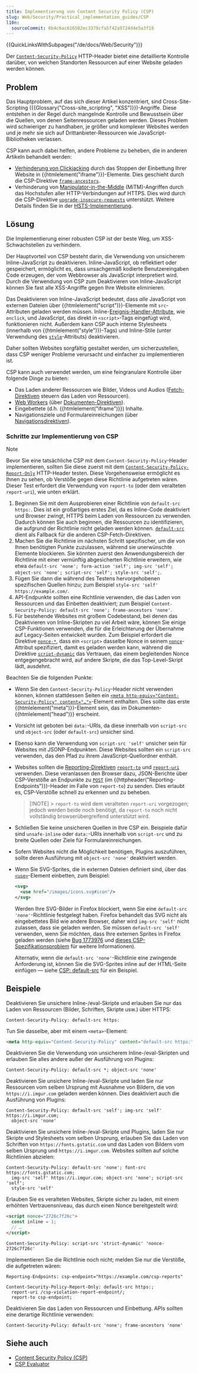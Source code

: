 ```yaml
---
title: Implementierung von Content Security Policy (CSP)
slug: Web/Security/Practical_implementation_guides/CSP
l10n:
  sourceCommit: 6b4c6ac616502ec3378cfa5f42a9724d4e5a3f18
---
```


{{QuickLinksWithSubpages("/de/docs/Web/Security")}}

Der [`Content-Security-Policy`](/de/docs/Web/HTTP/Headers/Content-Security-Policy) HTTP-Header bietet eine detaillierte Kontrolle darüber, von welchen Standorten Ressourcen auf einer Website geladen werden können.

## Problem

Das Hauptproblem, auf das sich dieser Artikel konzentriert, sind Cross-Site-Scripting ({{Glossary("Cross-site_scripting", "XSS")}})-Angriffe. Diese entstehen in der Regel durch mangelnde Kontrolle und Bewusstsein über die Quellen, von denen Seitenressourcen geladen werden. Dieses Problem wird schwieriger zu handhaben, je größer und komplexer Websites werden und je mehr sie sich auf Drittanbieter-Ressourcen wie JavaScript-Bibliotheken verlassen.

CSP kann auch dabei helfen, andere Probleme zu beheben, die in anderen Artikeln behandelt werden:

- [Verhinderung von Clickjacking](/de/docs/Web/Security/Practical_implementation_guides/Clickjacking) durch das Stoppen der Einbettung Ihrer Website in {{htmlelement("iframe")}}-Elemente. Dies geschieht durch die CSP-Direktive [`frame-ancestors`](/de/docs/Web/HTTP/Headers/Content-Security-Policy/frame-ancestors).
- Verhinderung von [Manipulator-in-the-Middle](/de/docs/Glossary/MitM) (MiTM)-Angriffen durch das Hochstufen aller HTTP-Verbindungen auf HTTPS. Dies wird durch die CSP-Direktive [`upgrade-insecure-requests`](/de/docs/Web/HTTP/Headers/Content-Security-Policy/frame-ancestors) unterstützt. Weitere Details finden Sie in der [HSTS-Implementierung](/de/docs/Web/Security/Practical_implementation_guides/TLS#http_strict_transport_security_implementation).

## Lösung

Die Implementierung einer robusten CSP ist der beste Weg, um XSS-Schwachstellen zu verhindern.

Der Hauptvorteil von CSP besteht darin, die Verwendung von unsicherem Inline-JavaScript zu deaktivieren. Inline-JavaScript, ob reflektiert oder gespeichert, ermöglicht es, dass unsachgemäß kodierte Benutzereingaben Code erzeugen, der vom Webbrowser als JavaScript interpretiert wird. Durch die Verwendung von CSP zum Deaktivieren von Inline-JavaScript können Sie fast alle XSS-Angriffe gegen Ihre Website eliminieren.

Das Deaktivieren von Inline-JavaScript bedeutet, dass _alle_ JavaScript von externen Dateien über {{htmlelement("script")}}-Elemente mit `src`-Attributen geladen werden müssen. Inline-[Ereignis-Handler-Attribute](/de/docs/Web/HTML/Attributes#event_handler_attributes), wie `onclick`, und JavaScript, das direkt in `<script>`-Tags eingefügt wird, funktionieren nicht. Außerdem kann CSP auch interne Stylesheets (innerhalb von {{htmlelement("style")}}-Tags) und Inline-Stile (unter Verwendung des [`style`](/de/docs/Web/HTML/Global_attributes/style)-Attributs) deaktivieren.

Daher sollten Websites sorgfältig gestaltet werden, um sicherzustellen, dass CSP weniger Probleme verursacht und einfacher zu implementieren ist.

CSP kann auch verwendet werden, um eine feingranulare Kontrolle über folgende Dinge zu bieten:

- Das Laden anderer Ressourcen wie Bilder, Videos und Audios ([Fetch-Direktiven](/de/docs/Glossary/Fetch_directive) steuern das Laden von Ressourcen).
- [Web Workers](/de/docs/Web/API/Web_Workers_API) (über [Dokumenten-Direktiven](/de/docs/Glossary/Document_directive)).
- Eingebettete (d.h. {{htmlelement("iframe")}}) Inhalte.
- Navigationsziele und Formulareinreichungen (über [Navigationsdirektiven](/de/docs/Glossary/Navigation_directive)).

### Schritte zur Implementierung von CSP

> [!NOTE]
> Bevor Sie eine tatsächliche CSP mit dem `Content-Security-Policy`-Header implementieren, sollten Sie diese zuerst mit dem [`Content-Security-Policy-Report-Only`](/de/docs/Web/HTTP/Headers/Content-Security-Policy-Report-Only) HTTP-Header testen. Diese Vorgehensweise ermöglicht es Ihnen zu sehen, ob Verstöße gegen diese Richtlinie aufgetreten wären. Dieser Test erfordert die Verwendung von `report-to` (oder dem veralteten `report-uri`), wie unten erklärt.

1. Beginnen Sie mit dem Ausprobieren einer Richtlinie von `default-src https:`. Dies ist ein großartiges erstes Ziel, da es Inline-Code deaktiviert und Browser zwingt, HTTPS beim Laden von Ressourcen zu verwenden. Dadurch können Sie auch beginnen, die Ressourcen zu identifizieren, die aufgrund der Richtlinie nicht geladen werden können. [`default-src`](/de/docs/Web/HTTP/Headers/Content-Security-Policy/default-src) dient als Fallback für die anderen CSP-Fetch-Direktiven.
2. Machen Sie die Richtlinie im nächsten Schritt spezifischer, um die von Ihnen benötigten Punkte zuzulassen, während sie unerwünschte Elemente blockieren. Sie könnten zuerst den Anwendungsbereich der Richtlinie mit einer vernünftig abgesicherten Richtlinie erweitern, wie etwa `default-src 'none'; form-action 'self'; img-src 'self'; object-src 'none'; script-src 'self'; style-src 'self';`.
3. Fügen Sie dann die während des Testens hervorgehobenen spezifischen Quellen hinzu; zum Beispiel `style-src 'self' https://example.com/`.
4. API-Endpunkte sollten eine Richtlinie verwenden, die das Laden von Ressourcen und das Einbetten deaktiviert; zum Beispiel `Content-Security-Policy: default-src 'none'; frame-ancestors 'none'`.
5. Für bestehende Websites mit großem Codebestand, bei denen das Deaktivieren von Inline-Skripten zu viel Arbeit wäre, können Sie einige CSP-Funktionen verwenden, die für die Erleichterung der Übernahme auf Legacy-Seiten entwickelt wurden. Zum Beispiel erfordert die Direktive [`nonce-*`](/de/docs/Web/HTTP/Headers/Content-Security-Policy#nonce-), dass ein `<script>` dasselbe Nonce in seinem [`nonce`](/de/docs/Web/HTML/Element/script#nonce)-Attribut spezifiziert, damit es geladen werden kann, während die Direktive [`script-dynamic`](/de/docs/Web/HTTP/Headers/Content-Security-Policy#strict-dynamic) das Vertrauen, das einem begleitenden Nonce entgegengebracht wird, auf andere Skripte, die das Top-Level-Skript lädt, ausdehnt.

Beachten Sie die folgenden Punkte:

- Wenn Sie den `Content-Security-Policy`-Header nicht verwenden können, können stattdessen Seiten ein [`<meta http-equiv="Content-Security-Policy" content="…">`](/de/docs/Web/HTML/Element/meta#http-equiv)-Element enthalten. Dies sollte das erste {{htmlelement("meta")}}-Element sein, das im Dokumenten-{{htmlelement("head")}} erscheint.
- Vorsicht ist geboten bei `data:`-URIs, da diese innerhalb von `script-src` und `object-src` (oder `default-src`) unsicher sind.
- Ebenso kann die Verwendung von `script-src 'self'` unsicher sein für Websites mit JSONP-Endpunkten. Diese Websites sollten ein `script-src` verwenden, das den Pfad zu ihrem JavaScript-Quellordner enthält.
- Websites sollten die [Reporting-Direktiven](/de/docs/Glossary/Reporting_directive) [`report-to`](/de/docs/Web/HTTP/Headers/Content-Security-Policy/report-to) und [`report-uri`](/de/docs/Web/HTTP/Headers/Content-Security-Policy/report-uri) verwenden.
  Diese veranlassen den Browser dazu, JSON-Berichte über CSP-Verstöße an Endpunkte zu [`POST`](/de/docs/Web/HTTP/Methods/POST) (im {{httpheader("Reporting-Endpoints")}}-Header im Falle von `report-to`) zu senden. Dies erlaubt es, CSP-Verstöße schnell zu erkennen und zu beheben.

  > [!NOTE] > `report-to` wird dem veralteten `report-uri` vorgezogen; jedoch werden beide noch benötigt, da `report-to` noch nicht vollständig browserübergreifend unterstützt wird.

- Schließen Sie keine unsicheren Quellen in Ihre CSP ein. Beispiele dafür sind `unsafe-inline` oder `data:`-URIs innerhalb von `script-src` und zu breite Quellen oder Ziele für Formulareinreichungen.
- Sofern Websites nicht die Möglichkeit benötigen, Plugins auszuführen, sollte deren Ausführung mit `object-src 'none'` deaktiviert werden.
- Wenn Sie SVG-Sprites, die in externen Dateien definiert sind, über das [`<use>`](/de/docs/Web/SVG/Element/use)-Element einbetten, zum Beispiel:

  ```svg
  <svg>
    <use href="/images/icons.svg#icon"/>
  </svg>
  ```

  Werden Ihre SVG-Bilder in Firefox blockiert, wenn Sie eine `default-src 'none'`-Richtlinie festgelegt haben. Firefox behandelt das SVG nicht als eingebettetes Bild wie andere Browser, daher wird `img-src 'self'` nicht zulassen, dass sie geladen werden. Sie müssen `default-src 'self'` verwenden, wenn Sie möchten, dass Ihre externen Sprites in Firefox geladen werden (siehe [Bug 1773976](https://bugzilla.mozilla.org/show_bug.cgi?id=1773976) und [dieses CSP-Spezifikationsproblem](https://github.com/w3c/webappsec-csp/issues/199) für weitere Informationen).

  Alternativ, wenn die `default-src 'none'`-Richtlinie eine zwingende Anforderung ist, können Sie die SVG-Sprites inline auf der HTML-Seite einfügen — siehe [CSP: default-src](/de/docs/Web/HTTP/Headers/Content-Security-Policy/default-src#firefox_default-src_none_svg_sprite_blocking_issue) für ein Beispiel.

## Beispiele

Deaktivieren Sie unsichere Inline-/eval-Skripte und erlauben Sie nur das Laden von Ressourcen (Bilder, Schriften, Skripte usw.) über HTTPS:

```http
Content-Security-Policy: default-src https:
```

Tun Sie dasselbe, aber mit einem `<meta>`-Element:

```html
<meta http-equiv="Content-Security-Policy" content="default-src https:" />
```

Deaktivieren Sie die Verwendung von unsicherem Inline-/eval-Skripten und erlauben Sie alles andere außer der Ausführung von Plugins:

```http
Content-Security-Policy: default-src *; object-src 'none'
```

Deaktivieren Sie unsichere Inline-/eval-Skripte und laden Sie nur Ressourcen vom selben Ursprung mit Ausnahme von Bildern, die von `https://i.imgur.com` geladen werden können. Dies deaktiviert auch die Ausführung von Plugins:

```http-nolint
Content-Security-Policy: default-src 'self'; img-src 'self' https://i.imgur.com;
  object-src 'none'
```

Deaktivieren Sie unsichere Inline-/eval-Skripte und Plugins, laden Sie nur Skripte und Stylesheets vom selben Ursprung, erlauben Sie das Laden von Schriften von `https://fonts.gstatic.com` und das Laden von Bildern vom selben Ursprung und `https://i.imgur.com`. Websites sollten auf solche Richtlinien abzielen:

```http-nolint
Content-Security-Policy: default-src 'none'; font-src https://fonts.gstatic.com;
  img-src 'self' https://i.imgur.com; object-src 'none'; script-src 'self';
  style-src 'self'
```

Erlauben Sie es veralteten Websites, Skripte sicher zu laden, mit einem erhöhten Vertrauensniveau, das durch einen Nonce bereitgestellt wird:

```html
<script nonce="2726c7f26c">
  const inline = 1;
  // …
</script>
```

```http
Content-Security-Policy: script-src 'strict-dynamic' 'nonce-2726c7f26c'
```

Implementieren Sie die Richtlinie noch nicht; melden Sie nur die Verstöße, die aufgetreten wären:

```http-nolint
Reporting-Endpoints: csp-endpoint="https://example.com/csp-reports"

Content-Security-Policy-Report-Only: default-src https:;
  report-uri /csp-violation-report-endpoint/;
  report-to csp-endpoint;
```

Deaktivieren Sie das Laden von Ressourcen und Einbettung. APIs sollten eine derartige Richtlinie verwenden:

```http
Content-Security-Policy: default-src 'none'; frame-ancestors 'none'
```

## Siehe auch

- [Content Security Policy (CSP)](/de/docs/Web/HTTP/CSP)
- [CSP Evaluator](https://csp-evaluator.withgoogle.com/)
